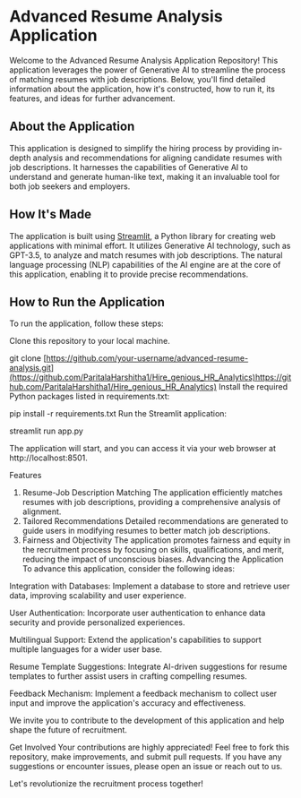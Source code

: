 # Advanced Resume Analysis Application

Welcome to the Advanced Resume Analysis Application Repository! This application leverages the power of Generative AI to streamline the process of matching resumes with job descriptions. Below, you'll find detailed information about the application, how it's constructed, how to run it, its features, and ideas for further advancement.

## About the Application

This application is designed to simplify the hiring process by providing in-depth analysis and recommendations for aligning candidate resumes with job descriptions. It harnesses the capabilities of Generative AI to understand and generate human-like text, making it an invaluable tool for both job seekers and employers.

## How It's Made

The application is built using [Streamlit](https://streamlit.io/), a Python library for creating web applications with minimal effort. It utilizes Generative AI technology, such as GPT-3.5, to analyze and match resumes with job descriptions. The natural language processing (NLP) capabilities of the AI engine are at the core of this application, enabling it to provide precise recommendations.

## How to Run the Application

To run the application, follow these steps:

Clone this repository to your local machine.

git clone [https://github.com/your-username/advanced-resume-analysis.git](https://github.com/ParitalaHarshitha1/Hire_genious_HR_Analytics)https://github.com/ParitalaHarshitha1/Hire_genious_HR_Analytics)
Install the required Python packages listed in requirements.txt:

pip install -r requirements.txt
Run the Streamlit application:

streamlit run app.py

The application will start, and you can access it via your web browser at http://localhost:8501.

Features
1. Resume-Job Description Matching
The application efficiently matches resumes with job descriptions, providing a comprehensive analysis of alignment.
2. Tailored Recommendations
Detailed recommendations are generated to guide users in modifying resumes to better match job descriptions.
3. Fairness and Objectivity
The application promotes fairness and equity in the recruitment process by focusing on skills, qualifications, and merit, reducing the impact of unconscious biases.
Advancing the Application
To advance this application, consider the following ideas:

Integration with Databases: Implement a database to store and retrieve user data, improving scalability and user experience.

User Authentication: Incorporate user authentication to enhance data security and provide personalized experiences.

Multilingual Support: Extend the application's capabilities to support multiple languages for a wider user base.

Resume Template Suggestions: Integrate AI-driven suggestions for resume templates to further assist users in crafting compelling resumes.

Feedback Mechanism: Implement a feedback mechanism to collect user input and improve the application's accuracy and effectiveness.

We invite you to contribute to the development of this application and help shape the future of recruitment.

Get Involved
Your contributions are highly appreciated! Feel free to fork this repository, make improvements, and submit pull requests. If you have any suggestions or encounter issues, please open an issue or reach out to us.

Let's revolutionize the recruitment process together!

